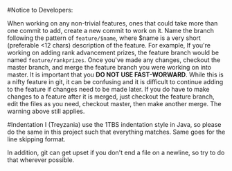 #Notice to Developers:

When working on any non-trivial features, ones that could take more than one
commit to add, create a new commit to work on it.  Name the branch following
the pattern of `feature/$name`, where $name is a very short (preferable <12
chars) description of the feature.  For example, If you're working on adding
rank advancement prizes, the feature branch would be named
`feature/rankprizes`.  Once you've made any changes, checkout the master
branch, and merge the feature branch you were working on into master.  It is
important that you **DO NOT USE FAST-WORWARD**.  While this is a nifty
feature in git, it can be confusing and it is difficult to continue adding to
the feature if changes need to be made later.  If you do have to make changes
to a feature after it is merged, just checkout the feature branch, edit the
files as you need, checkout master, then make another merge.  The warning
above still applies.

#Indentation
I (Treyzania) use the 1TBS indentation style in Java, so please do the same in
this project such that everything matches.  Same goes for the line skipping
format.

In addition, git can get upset if you don't end a file on a newline, so try to
do that wherever possible.
